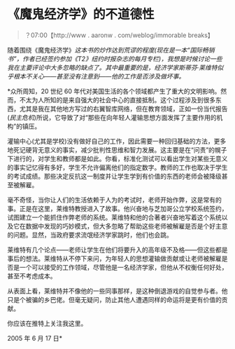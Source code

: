 # 《魔鬼经济学》的不道德性

> ？07:00【http://www . aaronw . com/weblog/immorable breaks】

随着围绕《魔鬼经济学》*这本书的炒作达到荒谬的程度(现在是一本“国际畅销书”，作者已经签约参加《T2》纽约时报杂志的每月专栏)，我想是时候讨论一些我在主要评论中大多忽略的缺点了。其中最重要的是，经济学家斯蒂芬·莱维特似乎根本不关心——甚至没有注意到——他的工作是否涉及做坏事。*

 *众所周知，20 世纪 60 年代对美国生活的各个领域都产生了重大的文明影响。然而，不太为人所知的是来自强大的社会中心的直接抵制。这个过程涉及到很多东西，尤其是我在其他地方写过的右翼智库网络，但在教育领域，正如一份当代报告(*民主危机*)所说，它导致了对“那些在向年轻人灌输思想方面发挥了主要作用的机构”的镇压。

灌输中心(尤其是学校)没有做好自己的工作，因此需要一种回归基础的方法，更多地死记硬背无意义的事实，减少批判性思维和智力发展。这主要是在“问责”的幌子下进行的，对学生和教师都是如此。你看，标准化测试可以看出学生对某些无意义的事实记忆得有多好，学生不允许偏离他们的指定数字。教师的工作也取决于学生的考试成绩。那些决定反抗这一制度并让学生学到有价值的东西的老师会被降级甚至被解雇。

毫不奇怪，当你让人们的生活依赖于人为的考试时，老师开始作弊，这是常有的事。正是在这里，莱维特教授进入了故事。他兴奋地与芝加哥公立学校系统签约，试图建立一个能抓住作弊老师的系统。莱维特和他的合著者兴奋地写着这个系统以及它在数据中发现的巧妙模式，但大多忽略了帮助这些老师被解雇是否是个好主意的问题。显然，当政府要求流氓经济学家跳时，他们也会跳。

莱维特有几个论点——老师让学生在他们将要升入的高年级不及格——但这些都是事后的想法。莱维特从不停下来问，为年轻人的思想灌输做贡献或让老师被解雇是否是一个可以接受的工作领域，尽管他是一名经济学家，但他从不权衡任何好处，甚至不考虑成本。

从表面上看，莱维特并不像他的一些同事那样，是这种倒退游戏的自觉参与者。他只是个被骗的乡巴佬。但毫无疑问，防止其他人遭遇同样的命运将是更有价值的贡献。

你应该在推特上关注我这里。

2005 年 6 月 17 日*